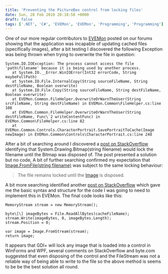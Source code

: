 ```yaml
---
title: 'Preventing the PictureBox control from locking files'
date: Sun, 28 Feb 2010 20:18:58 +0000
draft: false
tags: ['.NET', 'C#', 'EVEMon', 'EVEMon', 'Programming', 'Programming']
---
```


One of our more regular contributors to [EVEMon](https://web.archive.org/web/20140702024802/http://evemon.battleclinic.com/) posted on our forums showing that the application was incapable of updating cached files (specifically images), after a bit testing I discovered the following Exception was being thrown when trying to overwrite the file in question:

```
System.IO.IOException: The process cannot access the file 'path\filename' because it is being used by another process.
   at System.IO.__Error.WinIOError(Int32 errorCode, String maybeFullPath)
   at System.IO.File.InternalCopy(String sourceFileName, String destFileName, Boolean overwrite)
   at System.IO.File.Copy(String sourceFileName, String destFileName, Boolean overwrite)
   at EVEMon.Common.FileHelper.OverwriteOrWarnTheUser(String srcFileName, String destFileName) in EVEMon.Common\FileHelper.cs:line 108
   at EVEMon.Common.FileHelper.OverwriteOrWarnTheUser(String destFileName, Func\`2 writeContentFunc) in EVEMon.Common\FileHelper.cs:line 82
   at EVEMon.Common.Controls.CharacterPortrait.SavePortraitToCache(Image newImage) in EVEMon.Common\Controls\CharacterPortrait.cs:line 248
```

After a bit of searching around I discovered a [post on StackOverflow](http://stackoverflow.com/questions/2188464/net-app-locks-file) identifying that System.Drawing.Bitmap(string filename) would lock the filename until the Bitmap was disposed of. The post presented a solution but no code, A bit of further searching confirmed my expectation that [Image.FromFile(string filename)](http://msdn.microsoft.com/en-us/library/4sahykhd.aspx) was subject to the same locking behaviour:

> The file remains locked until the [Image](http://msdn.microsoft.com/en-us/library/system.drawing.image.aspx) is disposed.

A bit more searching identified another [post on StackOverflow](http://stackoverflow.com/questions/542217/load-a-bitmapsource-and-save-using-the-same-name-in-wpf-ioexception) which gave me the basic syntax and structure for the code I was going to need to implement this in EVEMon. The final code looks like this:

```
MemoryStream stream = new MemoryStream();

byte\[\] imageBytes = File.ReadAllBytes(cacheFileName);
stream.Write(imageBytes, 0, imageBytes.Length);
stream.Position = 0;

var image = Image.FromStream(stream);
return image;
```

It appears that GDI+ will lock any image that is loaded into a control in WinForms and WPF, several comments on StackOverflow and byte.com suggested that even disposing of the control and the FileStream was not a reliable way of being able to write to the file so the above method is seems to be be the best solution all round.